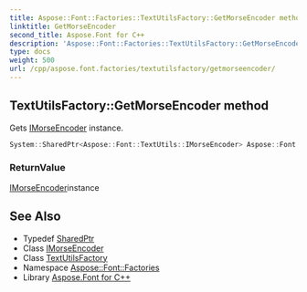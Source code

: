 ```yaml
---
title: Aspose::Font::Factories::TextUtilsFactory::GetMorseEncoder method
linktitle: GetMorseEncoder
second_title: Aspose.Font for C++
description: 'Aspose::Font::Factories::TextUtilsFactory::GetMorseEncoder method. Gets IMorseEncoder instance in C++.'
type: docs
weight: 500
url: /cpp/aspose.font.factories/textutilsfactory/getmorseencoder/
---
```

## TextUtilsFactory::GetMorseEncoder method


Gets [IMorseEncoder](../) instance.

```cpp
System::SharedPtr<Aspose::Font::TextUtils::IMorseEncoder> Aspose::Font::Factories::TextUtilsFactory::GetMorseEncoder()
```


### ReturnValue

[IMorseEncoder](../)instance

## See Also

* Typedef [SharedPtr](../../../system/sharedptr/)
* Class [IMorseEncoder](../../../aspose.font.textutils/imorseencoder/)
* Class [TextUtilsFactory](../)
* Namespace [Aspose::Font::Factories](../../)
* Library [Aspose.Font for C++](../../../)
